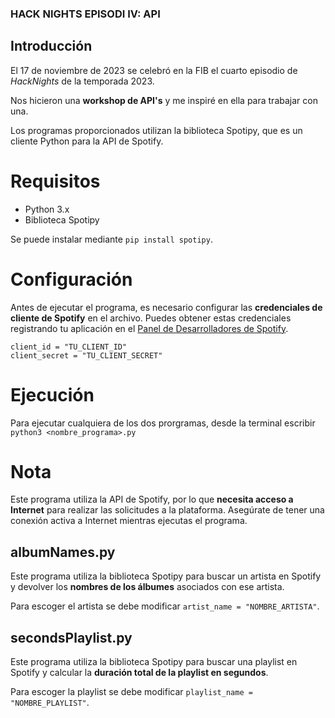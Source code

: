 ### HACK NIGHTS EPISODI IV: API

## Introducción
El 17 de noviembre de 2023 se celebró en la FIB el cuarto episodio de _HackNights_ de la temporada 2023.

Nos hicieron una **workshop de API's** y me inspiré en ella para trabajar con una.

Los programas proporcionados utilizan la biblioteca Spotipy, que es un cliente Python para la API de Spotify.

# Requisitos
- Python 3.x
- Biblioteca Spotipy 

Se puede instalar mediante `pip install spotipy`.

# Configuración
Antes de ejecutar el programa, es necesario configurar las **credenciales de cliente de Spotify** en el archivo. Puedes obtener estas credenciales registrando tu aplicación en el [Panel de Desarrolladores de Spotify](https://developer.spotify.com/).

```
client_id = "TU_CLIENT_ID"
client_secret = "TU_CLIENT_SECRET"
```
# Ejecución
Para ejecutar cualquiera de los dos prorgramas, desde la terminal escribir `python3 <nombre_programa>.py`

# Nota
Este programa utiliza la API de Spotify, por lo que **necesita acceso a Internet** para realizar las solicitudes a la plataforma. Asegúrate de tener una conexión activa a Internet mientras ejecutas el programa.

## albumNames.py

Este programa utiliza la biblioteca Spotipy para buscar un artista en Spotify y devolver los **nombres de los álbumes** asociados con ese artista.

Para escoger el artista se debe modificar `artist_name = "NOMBRE_ARTISTA"`.

## secondsPlaylist.py

Este programa utiliza la biblioteca Spotipy para buscar una playlist en Spotify y calcular la **duración total de la playlist en segundos**.

Para escoger la playlist se debe modificar `playlist_name = "NOMBRE_PLAYLIST"`.